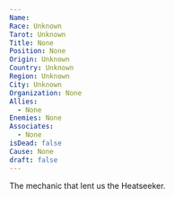 ```yaml
---
Name: 
Race: Unknown
Tarot: Unknown
Title: None
Position: None
Origin: Unknown
Country: Unknown
Region: Unknown
City: Unknown
Organization: None
Allies:
  - None
Enemies: None
Associates:
  - None
isDead: false
Cause: None
draft: false
---
```

The mechanic that lent us the Heatseeker. 